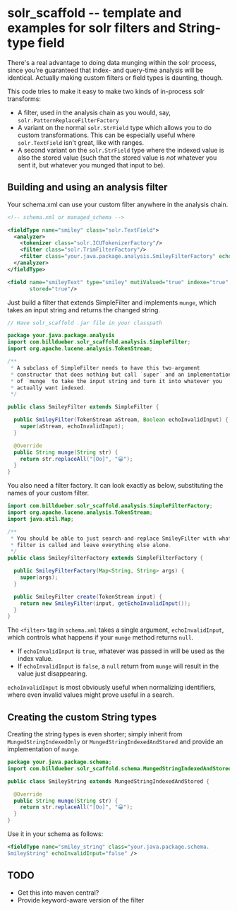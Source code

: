 # solr_scaffold -- template and examples for solr filters and String-type field

There's a real advantage to doing data munging within the solr process, 
since you're guaranteed that index- and query-time analysis will be 
identical. Actually making custom filters or field types is daunting, 
though. 

This code tries to make it easy to make two kinds of in-process solr 
transforms:
* A filter, used in the analysis chain as you would, say, `solr.PatternReplaceFilterFactory`
* A variant on the normal `solr.StrField` type which allows you to do custom 
  transformations. This can be especially useful where `solr.TextField` 
  isn't great, like with ranges.
* A second variant on the `solr.StrField` type where the indexed value is 
  also the stored value (such that the stored value is _not_ whatever you 
  sent it, but whatever you munged that input to be).



## Building and using an analysis filter

Your schema.xml can use your custom filter anywhere in the analysis chain.

```xml
<!-- schema.xml or managed_schema -->

<fieldType name="smiley" class="solr.TextField">
  <analyzer>
    <tokenizer class="solr.ICUTokenizerFactory"/>
    <filter class="solr.TrimFilterFactory"/>
    <filter class="your.java.package.analysis.SmileyFilterFactory" echoInvalidInput="false"/>
  </analyzer>
</fieldType>

<field name="smileyText" type="smiley" mutiValued="true" indexe="true" 
       stored="true"/>

```

Just build a filter that extends SimpleFilter and implements `munge`, 
which takes an input string and returns the changed string.


```java
// Have solr_scaffold .jar file in your classpath

package your.java.package.analysis
import com.billdueber.solr_scaffold.analysis.SimpleFilter;
import org.apache.lucene.analysis.TokenStream;

/**
 * A subclass of SimpleFilter needs to have this two-argument
 * constructor that does nothing but call `super` and an implementation
 * of `munge` to take the input string and turn it into whatever you
 * actually want indexed.
 */

public class SmileyFilter extends SimpleFilter {

  public SmileyFilter(TokenStream aStream, Boolean echoInvalidInput) {
    super(aStream, echoInvalidInput);
  }

  @Override
  public String munge(String str) {
    return str.replaceAll("[Oo]", "😀");
  }
}
```

You also need a filter factory. It can look exactly as below, substituting 
the names of your custom filter.

```java
import com.billdueber.solr_scaffold.analysis.SimpleFilterFactory;
import org.apache.lucene.analysis.TokenStream;
import java.util.Map;

/**
 * You should be able to just search-and-replace SmileyFilter with whatever your
 * filter is called and leave everything else alone.
 */
public class SmileyFilterFactory extends SimpleFilterFactory {

  public SmileyFilterFactory(Map<String, String> args) {
    super(args);
  }

  public SmileyFilter create(TokenStream input) {
    return new SmileyFilter(input, getEchoInvalidInput());
  }
}
```

The `<filter>` tag in `schema.xml` takes a single argument, 
`echoInvalidInput`, which controls what happens if your `munge` method 
returns `null`.
* If `echoInvalidInput` is `true`, whatever was passed in will be used as 
  the index value.
* If `echoInvalidInput` is `false`, a `null` return from `munge` will 
  result in the value just disappearing. 

`echoInvalidInput` is most obviously useful when normalizing identifiers, 
where even invalid values might prove useful in a search. 

## Creating the custom String types

Creating the string types is even shorter; simply inherit from 
`MungedStringIndexedOnly` or `MungedStringIndexedAndStored` 
and provide an implementation of `munge`.

```java
package your.java.package.schema;
import com.billdueber.solr_scaffold.schema.MungedStringIndexedAndStored;

public class SmileyString extends MungedStringIndexedAndStored {

  @Override
  public String munge(String str) {
    return str.replaceAll("[Oo]", "😀");
  }
}

```

Use it in your schema as follows:
```xml
<fieldType name="smiley_string" class="your.java.package.schema.
SmileyString" echoInvalidInput="false" />

```
## TODO

* Get this into maven central?
* Provide keyword-aware version of the filter